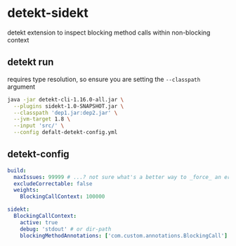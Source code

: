 # detekt-sidekt

detekt extension to inspect blocking method calls within non-blocking context

## detekt run

requires type resolution, so ensure you are setting the `--classpath` argument

```bash
java -jar detekt-cli-1.16.0-all.jar \
  --plugins sidekt-1.0-SNAPSHOT.jar \
  --classpath 'dep1.jar:dep2.jar' \
  --jvm-target 1.8 \
  --input 'src/' \
  --config defalt-detekt-config.yml
```

## detekt-config

```yml
build:
  maxIssues: 99999 # ...? not sure what's a better way to _force_ an error
  excludeCorrectable: false
  weights:
    BlockingCallContext: 100000

sidekt:
  BlockingCallContext:
    active: true
    debug: 'stdout' # or dir-path
    blockingMethodAnnotations: ['com.custom.annotations.BlockingCall']

```
